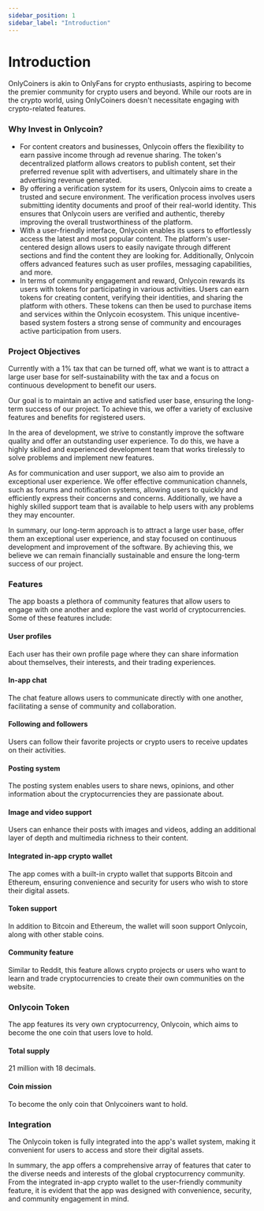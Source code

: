 ```yaml
---
sidebar_position: 1
sidebar_label: "Introduction"
---
```


# Introduction

OnlyCoiners is akin to OnlyFans for crypto enthusiasts, aspiring to become the premier community for crypto users and beyond. While our roots are in the crypto world, using OnlyCoiners doesn't necessitate engaging with crypto-related features.

### Why Invest in Onlycoin?

- For content creators and businesses, Onlycoin offers the flexibility to earn passive income through ad revenue sharing. The token's decentralized platform allows creators to publish content, set their preferred revenue split with advertisers, and ultimately share in the advertising revenue generated.
- By offering a verification system for its users, Onlycoin aims to create a trusted and secure environment. The verification process involves users submitting identity documents and proof of their real-world identity. This ensures that Onlycoin users are verified and authentic, thereby improving the overall trustworthiness of the platform.
- With a user-friendly interface, Onlycoin enables its users to effortlessly access the latest and most popular content. The platform's user-centered design allows users to easily navigate through different sections and find the content they are looking for. Additionally, Onlycoin offers advanced features such as user profiles, messaging capabilities, and more.
- In terms of community engagement and reward, Onlycoin rewards its users with tokens for participating in various activities. Users can earn tokens for creating content, verifying their identities, and sharing the platform with others. These tokens can then be used to purchase items and services within the Onlycoin ecosystem. This unique incentive-based system fosters a strong sense of community and encourages active participation from users.

### Project Objectives

Currently with a 1% tax that can be turned off, what we want is to attract a large user base for self-sustainability with the tax and a focus on continuous development to benefit our users.

Our goal is to maintain an active and satisfied user base, ensuring the long-term success of our project. To achieve this, we offer a variety of exclusive features and benefits for registered users.

In the area of development, we strive to constantly improve the software quality and offer an outstanding user experience. To do this, we have a highly skilled and experienced development team that works tirelessly to solve problems and implement new features.

As for communication and user support, we also aim to provide an exceptional user experience. We offer effective communication channels, such as forums and notification systems, allowing users to quickly and efficiently express their concerns and concerns. Additionally, we have a highly skilled support team that is available to help users with any problems they may encounter.

In summary, our long-term approach is to attract a large user base, offer them an exceptional user experience, and stay focused on continuous development and improvement of the software. By achieving this, we believe we can remain financially sustainable and ensure the long-term success of our project.

### Features

The app boasts a plethora of community features that allow users to engage with one another and explore the vast world of cryptocurrencies. Some of these features include:

#### User profiles

Each user has their own profile page where they can share information about themselves, their interests, and their trading experiences.

#### In-app chat

The chat feature allows users to communicate directly with one another, facilitating a sense of community and collaboration.

#### Following and followers

Users can follow their favorite projects or crypto users to receive updates on their activities.

#### Posting system

The posting system enables users to share news, opinions, and other information about the cryptocurrencies they are passionate about.

#### Image and video support

Users can enhance their posts with images and videos, adding an additional layer of depth and multimedia richness to their content.

#### Integrated in-app crypto wallet

The app comes with a built-in crypto wallet that supports Bitcoin and Ethereum, ensuring convenience and security for users who wish to store their digital assets.

#### Token support

In addition to Bitcoin and Ethereum, the wallet will soon support Onlycoin, along with other stable coins.

#### Community feature

Similar to Reddit, this feature allows crypto projects or users who want to learn and trade cryptocurrencies to create their own communities on the website.

### Onlycoin Token

The app features its very own cryptocurrency, Onlycoin, which aims to become the one coin that users love to hold.

#### Total supply

21 million with 18 decimals.

#### Coin mission

To become the only coin that Onlycoiners want to hold.

### Integration

The Onlycoin token is fully integrated into the app's wallet system, making it convenient for users to access and store their digital assets.

In summary, the app offers a comprehensive array of features that cater to the diverse needs and interests of the global cryptocurrency community. From the integrated in-app crypto wallet to the user-friendly community feature, it is evident that the app was designed with convenience, security, and community engagement in mind.
